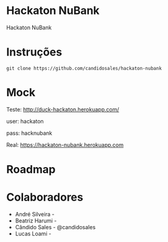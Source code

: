 # Hackaton NuBank
Hackaton NuBank


Instruções
============
```
git clone https://github.com/candidosales/hackaton-nubank
```

Mock
====

Teste: http://duck-hackaton.herokuapp.com/

user: hackaton

pass: hacknubank




Real: https://hackaton-nubank.herokuapp.com


Roadmap
========



Colaboradores
=============

* André Silveira - 
* Beatriz Harumi -
* Cândido Sales - @candidosales
* Lucas Loami - 